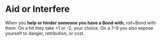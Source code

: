 # Aid or Interfere
When you **help or hinder someone you have a Bond with**, roll+Bond with them. On a hit they take +1 or -2, your choice. On a 7–9 you also expose yourself to danger, retribution, or cost.